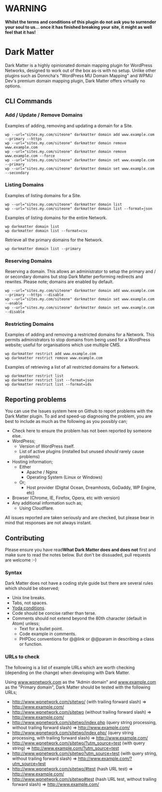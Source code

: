 # WARNING

**Whilst the terms and conditions of this plugin do not ask you to surrender
your soul to us... once it has finished breaking your site, it might as well
feel that it has!**

# Dark Matter

Dark Matter is a highly opinionated domain mapping plugin for WordPress
Networks, designed to work out of the box as-is with no setup. Unlike other
plugins such as Donncha's "WordPress MU Domain Mapping" and WPMU Dev's premium
domain mapping plugin, Dark Matter offers virtually no options.

## CLI Commands

### Add / Update / Remove Domains

Examples of adding, removing and updating a domain for a Site.

```
wp --url="sites.my.com/siteone" darkmatter domain add www.example.com --primary --https
wp --url="sites.my.com/siteone" darkmatter domain remove www.example.com
wp --url="sites.my.com/siteone" darkmatter domain remove www.example.com --force
wp --url="sites.my.com/siteone" darkmatter domain set www.example.com --primary
wp --url="sites.my.com/siteone" darkmatter domain set www.example.com --secondary
```

### Listing Domains

Examples of listing domains for a Site.

```
wp --url="sites.my.com/siteone" darkmatter domain list
wp --url="sites.my.com/siteone" darkmatter domain list --format=json
```

Examples of listing domains for the entire Network.

```
wp darkmatter domain list
wp darkmatter domain list --format=csv
```

Retrieve all the primary domains for the Network.

```
wp darkmatter domain list --primary
```

### Reserving Domains

Reserving a domain. This allows an administrator to setup the primary and / or secondary domains but stop Dark Matter performing redirects and rewrites. Please note; domains are enabled by default.

```
wp --url="sites.my.com/siteone" darkmatter domain add www.example.com --primary --https --disable
wp --url="sites.my.com/siteone" darkmatter domain set www.example.com --enable
wp --url="sites.my.com/siteone" darkmatter domain set www.example.com --disable
```

### Restricting Domains

Examples of adding and removing a restricted domains for a Network. This permits administrators to stop domains from being used for a WordPress website; useful for organisations which use multiple CMS.

```
wp darkmatter restrict add www.example.com
wp darkmatter restrict remove www.example.com
```

Examples of retrieving a list of all restricted domains for a Network.

```
wp darkmatter restrict list
wp darkmatter restrict list --format=json
wp darkmatter restrict list --format=ids
```

## Reporting problems

You can use the Issues system here on Github to report problems with the Dark
Matter plugin. To aid and speed-up diagnosing the problem, you are best to
include as much as the following as you possibly can;

* Check here to ensure the problem has not been reported by someone else.
* WordPress;
  * Version of WordPress itself.
  * List of active plugins (installed but unused _should_ rarely cause problems)
* Hosting information;
  * Either
    * Apache / Nginx
    * Operating System (Linux or Windows)
  * Or;
    * Host provider (Digital Ocean, Dreamhosts, GoDaddy, WP Engine, etc)
* Browser (Chrome, IE, Firefox, Opera, etc with version)
* Any additional information such as;
  * Using Cloudflare.

All issues reported are taken seriously and are checked, but please bear in mind
that responses are not always instant.

## Contributing

Please ensure you have read**What Dark Matter does and does not** first and make
sure to read the notes below. But don't be dissuaded, pull requests are welcome
:-)

### Syntax

Dark Matter does not have a coding style guide but there are several rules which
should be observed;

* Unix line breaks.
* Tabs, not spaces.
* [Yoda conditions](https://en.wikipedia.org/wiki/Yoda_conditions).
* Code should be concise rather than terse.
* Comments should not extend beyond the 80th character (default in Atom) unless;
  * Text for a bullet point.
  * Code example in comments.
  * PHPDoc conventions for @@link or @@param in describing a class or function.

### URLs to check

The following is a list of example URLs which are worth checking (depending on
the change) when developing with Dark Matter.

Using www.wpnetwork.com as the "Admin domain" and www.example.com as the
"Primary domain", Dark Matter should be tested with the following URLs;

* http://www.wpnetwork.com/sitetwo/ (with trailing forward slash) => http://www.example.com/
* http://www.wpnetwork.com/sitetwo (without trailing forward slash) => http://www.example.com/
* http://www.wpnetwork.com/sitetwo/index.php (query string processing, without trailing forward slash) => http://www.example.com/
* http://www.wpnetwork.com/sitetwo/index.php/ (query string processing, with trailing forward slash) => http://www.example.com/
* http://www.wpnetwork.com/sitetwo/?utm_source=test (with query string) => http://www.example.com/?utm_source=test
* http://www.wpnetwork.com/sitetwo?utm_source=test (with query string, without trailing forward slash) => http://www.example.com/?utm_source=test
* http://www.wpnetwork.com/sitetwo/#test (hash URL test) => http://www.example.com/
* http://www.wpnetwork.com/sitetwo#test (hash URL test, without trailing forward slash) => http://www.example.com/
